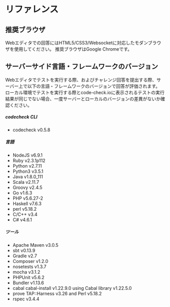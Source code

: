 # リファレンス

## 推奨ブラウザ
Webエディタでの回答にはHTML5/CSS3/Websocketに対応したモダンブラウザを使用してください。
推奨ブラウザはGoogle Chromeです。

## サーバーサイド言語・フレームワークのバージョン

Webエディタでテストを実行する際、およびチャレンジ回答を提出する際、サーバー上で以下の言語・フレームワークのバージョンで回答が評価されます。  
ローカル環境でテストを実行する際とcode-check.ioに表示されるテストの実行結果が同じでない場合、一度サーバーとローカルのバージョンの差異がないか確認ください。

##### codecheck CLI
- codecheck v0.5.8

##### 言語
- NodeJS v6.9.1
- Ruby v2.3.1p112
- Python v2.7.11
- Python3 v3.5.1
- Java v1.8.0_111
- Scala v2.11.7
- Groovy v2.4.5
- Go v1.6.3
- PHP v5.6.27-2
- Haskell v7.6.3
- perl v5.18.2
- C/C++ v3.4
- C# v4.6.1

##### ツール
- Apache Maven v3.0.5
- sbt v0.13.9
- Gradle v2.7
- Composer v1.2.0
- nosetests v1.3.7
- mocha v3.1.2
- PHPUnit v5.6.2
- Bundler v1.13.6
- cabal cabal-install v1.22.9.0 using Cabal library v1.22.5.0
- prove TAP::Harness v3.26 and Perl v5.18.2
- rspec v3.4.4
